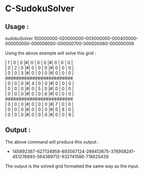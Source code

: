 C-SudokuSolver
==============

Usage :
-------
sudokuSolver 100000000-020000000-003000000-000400000-000050000-000006000-000000700-000000080-000000009


Using the above exemple will solve this grid :

| 1 | 0 | 0 |#| 0 | 0 | 0 |#| 0 | 0 | 0 |<br />
| 0 | 2 | 0 |#| 0 | 0 | 0 |#| 0 | 0 | 0 |<br />
| 0 | 0 | 3 |#| 0 | 0 | 0 |#| 0 | 0 | 0 |<br />
\#\#\#\#\#\#\#\#\#\#\#\#\#\#\#\#\#\#\#\#\#\#\#\#\#<br />
| 0 | 0 | 0 |#| 4 | 0 | 0 |#| 0 | 0 | 0 |<br />
| 0 | 0 | 0 |#| 0 | 5 | 0 |#| 0 | 0 | 0 |<br />
| 0 | 0 | 0 |#| 0 | 0 | 6 |#| 0 | 0 | 0 |<br />
\#\#\#\#\#\#\#\#\#\#\#\#\#\#\#\#\#\#\#\#\#\#\#\#\#<br />
| 0 | 0 | 0 |#| 0 | 0 | 0 |#| 7 | 0 | 0 |<br />
| 0 | 0 | 0 |#| 0 | 0 | 0 |#| 0 | 8 | 0 |<br />
| 0 | 0 | 0 |#| 0 | 0 | 0 |#| 0 | 0 | 9 |<br />

Output :
--------
The above command will produce this output : 
- 145892367-627134958-893567124-289413675-376958241-451276893-564389712-932741586-718625439

The output is the solved grid formatted the same way as the input.
